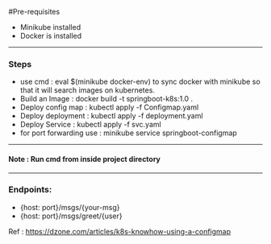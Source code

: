 #Pre-requisites
* Minikube installed 
* Docker is installed 

___________
### Steps
* use cmd : eval $(minikube docker-env) to sync docker with minikube so that it will search images on kubernetes.
* Build an Image : docker build -t springboot-k8s:1.0 .
* Deploy config map :  kubectl apply -f Configmap.yaml
* Deploy deployment : kubectl apply -f deployment.yaml
* Deploy Service : kubectl apply -f svc.yaml
* for port forwarding use : minikube service springboot-configmap

***

#### Note : Run cmd from inside project directory

****
### Endpoints: 
* {host: port}/msgs/{your-msg}
* {host: port}/msgs/greet/{user}

Ref : https://dzone.com/articles/k8s-knowhow-using-a-configmap